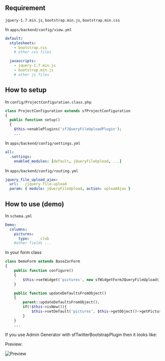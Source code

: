 ## Requirement

``jquery-1.7.min.js``, ``bootstrap.min.js``, ``bootstrap.min.css``

In ``apps/backend/config/view.yml``

```yaml
default:
  stylesheets:
    - bootstrap.css
    # other css files

  javascripts:
    - jquery-1.7.min.js
    - bootstrap.min.js
    # other js files
```



## How to setup

In ``config/ProjectConfiguration.class.php``

```php
class ProjectConfiguration extends sfProjectConfiguration
{
  public function setup()
  {
    $this->enablePlugins('sfJQueryFileUploadPlugin');
    ...
```

In ``apps/backend/config/settings.yml``

```yaml
all:
  .settings:
    enabled_modules: [default, jQueryFileUpload, ...]
```

In ``apps/backend/config/routing.yml``

```yaml
jquery_file_upload_ajax:
  url:   /jquery-file-upload
  param: { module: jQueryFileUpload, action: uploadAjax }
```

## How to use (demo)
In ``schema.yml``

```yaml
Demo:
  columns:
    pictures:
      type:     clob
    #other fields ...
```

In your form class

```php
class DemoForm extends BaseZarForm
{
    public function configure()
    {
        $this->setWidget('pictures', new sfWidgetFormJQueryFileUpload());
    }

    public function updateDefaultsFromObject()
    {
        parent::updateDefaultsFromObject();
        if(!$this->isNew()){
            $this->setDefault('pictures', $this->getObject()->getPictures());
        }
    }
    ...
```

If you use Admin Generator with sfTwitterBootstrapPlugin then it looks like:

Preview:

![Preview](https://github.com/enkuso/sfJQueryFileUploadPlugin/raw/master/doc/preview.png)